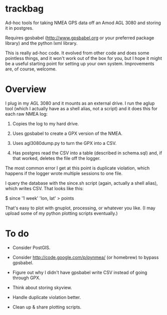 trackbag
========

Ad-hoc tools for taking NMEA GPS data off an Amod AGL 3080 and storing it in postgres.

Requires gpsbabel (http://www.gpsbabel.org or your preferred package library) and the python lxml library.

This is really ad-hoc code. It evolved from other code and does some pointless things, and it won't work out of the box for you, but I hope it might be a useful starting point for setting up your own system. Improvements are, of course, welcome.


Overview
========

I plug in my AGL 3080 and it mounts as an external drive. I run the aglup tool (which I actually have as a shell alias, not a script) and it does this for each raw NMEA log:

1. Copies the log to my hard drive.

2. Uses gpsbabel to create a GPX version of the NMEA.

3. Uses agl3080dump.py to turn the GPX into a CSV.

4. Has postgres read the CSV into a table (described in schema.sql) and, if that worked, deletes the file off the logger.

The most common error I get at this point is duplicate violation, which happens if the logger wrote multiple sessions to one file.

I query the database with the since.sh script (again, actually a shell alias), which writes CSV. That looks like this:

$ since '1 week' 'lon, lat' > points

That's easy to plot with gnuplot, processing, or whatever you like. (I may upload some of my python plotting scripts eventually.)


To do
=====

* Consider PostGIS.

* Consider http://code.google.com/p/pynmea/ (or homebrew) to bypass gpsbabel.

* Figure out why I didn't have gpsbabel write CSV instead of going through GPX.

* Think about storing skyview.

* Handle duplicate violation better.

* Clean up & share plotting scripts.
